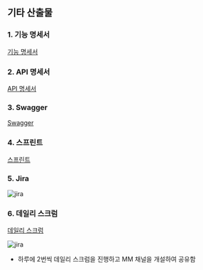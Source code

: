 ## 기타 산출물

### 1. 기능 명세서

[기능 명세서](https://docs.google.com/spreadsheets/d/1tqHshtWHjfE8W2vXdM5XzaQnWPsWMx-M_9e0vl58Tjw/edit?usp=sharing)

### 2. API 명세서

[API 명세서](./API%EB%AA%85%EC%84%B8%EC%84%9C.html)

### 3. Swagger

[Swagger](./SwaggerUI.pdf)

### 4. 스프린트

[스프린트](https://docs.google.com/spreadsheets/d/1tqHshtWHjfE8W2vXdM5XzaQnWPsWMx-M_9e0vl58Tjw/edit#gid=95360810)

### 5. Jira

<img src ="/uploads/3ba78007efac36f82dc7c15c1a3137be/jira.png" alt="jira">

### 6. 데일리 스크럼

[데일리 스크럼](https://wry-nebula-845.notion.site/b1054a519cd54170af563b61230edddd?v=371cd106210544b19e7e69d3f3f1a248)

<img src ="/uploads/a3be502fd696192560e2a64aa975afa1/scrum.png" alt="jira">

- 하루에 2번씩 데일리 스크럼을 진행하고 MM 채널을 개설하여 공유함
